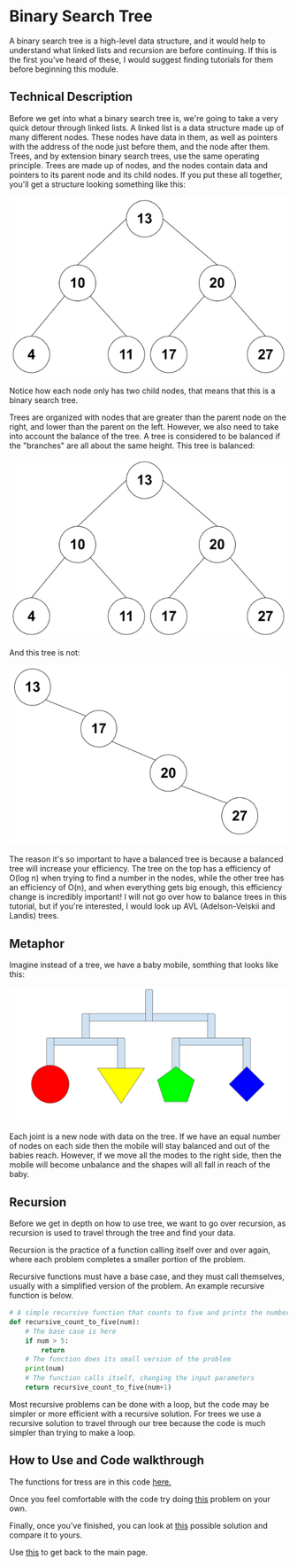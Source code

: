 # Binary Search Tree

A binary search tree is a high-level data structure, and it would help to understand what linked lists and recursion are before continuing. If this is the first you’ve heard of these, I would suggest finding tutorials for them before beginning this module.

## Technical Description

Before we get into what a binary search tree is, we're going to take a very quick detour through linked lists. A linked list is a data structure made up of many different nodes. These nodes have data in them, as well as pointers with the address of the node just before them, and the node after them. Trees, and by extension binary search trees, use the same operating principle. Trees are made up of nodes, and the nodes contain data and pointers to its parent node and its child nodes. If you put these all together, you'll get a structure looking something like this:

![](/assets/tree_example.png)

Notice how each node only has two child nodes, that means that this is a binary search tree. 

Trees are organized with nodes that are greater than the parent node on the right, and lower than the parent on the left. However, we also need to take into account the balance of the tree. A tree is considered to be balanced if the "branches" are all about the same height. This tree is balanced:

![](/assets/tree_example.png)

And this tree is not:

![](/assets/unbalanced.png)

The reason it's so important to have a balanced tree is because a balanced tree will increase your efficiency. The tree on the top has a efficiency of O(log n) when trying to find a number in the nodes, while the other tree has an efficiency of O(n), and when everything gets big enough, this efficiency change is incredibly important! I will not go over how to balance trees in this tutorial, but if you're interested, I would look up AVL (Adelson-Velskii and Landis) trees.

## Metaphor

Imagine instead of a tree, we have a baby mobile, somthing that looks like this:

![](/assets/tree_baby_mobile.png)

Each joint is a new node with data on the tree. If we have an equal number of nodes on each side then the mobile will stay balanced and out of the babies reach. However, if we move all the modes to the right side, then the mobile will become unbalance and the shapes will all fall in reach of the baby.

## Recursion

Before we get in depth on how to use tree, we want to go over recursion, as recursion is used to travel through the tree and find your data.

Recursion is the practice of a function calling itself over and over again, where each problem completes a smaller portion of the problem. 

Recursive functions must have a base case, and they must call themselves, usually with a simplified version of the problem. An example recursive function is below.
```python
# A simple recursive function that counts to five and prints the number
def recursive_count_to_five(num):
    # The base case is here
    if num > 5:
        return
    # The function does its small version of the problem
    print(num)
    # The function calls itself, changing the input parameters
    return recursive_count_to_five(num+1)
```  
Most recursive problems can be done with a loop, but the code may be simpler or more efficient with a recursive solution. For trees we use a recursive solution to travel through our tree because the code is much simpler than trying to make a loop.

## How to Use and Code walkthrough

The functions for tress are in this code [here.](tree_together.py)

Once you feel comfortable with the code try doing [this](tree_problem.py) problem on your own.

Finally, once you've finished, you can look at [this](tree_solution.py) possible solution and compare it to yours.

Use [this](README.md) to get back to the main page.